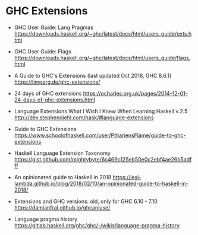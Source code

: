 # GHC Extensions

* GHC User Guide: Lang Pragmas
  https://downloads.haskell.org/~ghc/latest/docs/html/users_guide/exts.html

* GHC User Guide: Flags
  https://downloads.haskell.org/~ghc/latest/docs/html/users_guide/flags.html

* A Guide to GHC's Extensions (last updated Oct 2018, GHC 8.6.1)
  https://limperg.de/ghc-extensions/

* 24 days of GHC extensions
  https://ocharles.org.uk/pages/2014-12-01-24-days-of-ghc-extensions.html

* Language Extensions
  What I Wish I Knew When Learning Haskell v.2.5
  http://dev.stephendiehl.com/hask/#language-extensions

* Guide to GHC Extensions
  https://www.schoolofhaskell.com/user/PthariensFlame/guide-to-ghc-extensions

* Haskell Language Extension Taxonomy
  https://gist.github.com/mightybyte/6c469c125eb50e0c2ebf4ae26b5adfff

* An opinionated guide to Haskell in 2018
  https://lexi-lambda.github.io/blog/2018/02/10/an-opinionated-guide-to-haskell-in-2018/

* Extensions and GHC versions: old, only for GHC 6.10 - 7.10
  https://damianfral.github.io/ghcaniuse/

* Language pragma history
  https://gitlab.haskell.org/ghc/ghc/-/wikis/language-pragma-history
